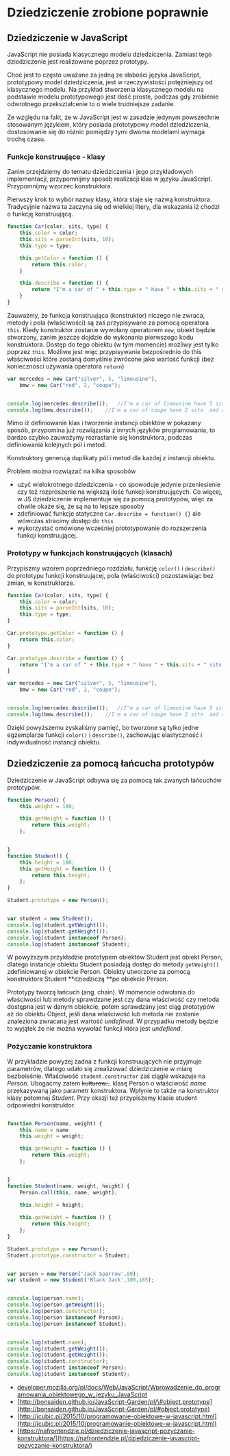 # Dziedziczenie zrobione poprawnie

## Dziedziczenie w JavaScript

JavaScript nie posiada klasycznego modelu dziedziczenia. Zamiast tego dziedziczenie jest realizowane poprzez prototypy.

Choć jest to często uważane za jedną ze słabości języka JavaScript, prototypowy model dziedziczenia, jest w rzeczywistości potężniejszy od klasycznego modelu. Na przykład stworzenia klasycznego modelu na podstawie modelu prototypowego jest dość proste, podczas gdy zrobienie odwrotnego przekształcenie to o wiele trudniejsze zadanie.

Ze względu na fakt, że w JavaScript jest w zasadzie jedynym powszechnie stosowanym językiem, który posiada prototypowy model dziedziczenia, dostosowanie się do różnic pomiędzy tymi dwoma modelami wymaga trochę czasu.

### Funkcje konstruujące - klasy

Zanim przejdziemy do tematu dziedziczenia i jego przykładowych implementacji, przypomnijmy sposób realizacji klas w języku JavaScript.  Przypomnijmy wzorzec konstruktora.

Pierwszy krok to wybór nazwy klasy, która staje się nazwą  konstruktora. Tradycyjnie nazwa ta zaczyna się od wielkiej litery, dla wskazania iż chodzi o funkcję  konstruującą.

```js
function Car(color, sits, type) {
    this.color = color;
    this.sits = parseInt(sits, 10);
    this.type = type;

    this.getColor = function () {
        return this.color;
    }

    this.describe = function () {
        return "I'm a car of " + this.type + " have " + this.sits + " sits  and " + this.getColor() + " color";
    }
}
```

Zauważmy, że funkcja konstruująca \(konstruktor\) niczego nie zwraca, metody i pola \(właściwości\) są zaś przypisywane za pomocą operatora `this`. Kiedy konstruktor zostanie wywołany operatorem `new`, obiekt będzie stworzony, zanim jeszcze dojdzie do wykonania pierwszego kodu konstruktora. Dostęp do tego obiektu \(w tym momencie\) możliwy jest tylko poprzez `this`. Możliwe jest więc przypisywanie bezpośrednio do this  właściwości które zostaną domyślnie zwrócone jako wartość funkcji \(bez konieczności używania operatora `return`\)

```js
var mercedes = new Car("silver", 5, "limousine"),
    bmw = new Car("red", 2, "coupe");


console.log(mercedes.describe());   //I'm a car of limousine have 5 sits  and silver color
console.log(bmw.describe());    //I'm a car of coupe have 2 sits  and red color
```

Mimo iż definiowanie klas i tworzenie instancji obiektów w pokazany sposób, przypomina już rozwiązania z innych języków programowania, to bardzo szybko zauważymy rozrastanie się konstruktora, podczas definiowania kolejnych pól i metod.

Konstruktory generują duplikaty pól i metod dla każdej z instancji obiektu.

Problem można rozwiązać na kilka sposobów

* użyć wielokrotnego dziedziczenia - co spowoduje jedynie przeniesienie czy też rozproszenie na większą ilość funkcji konstruujących.  Co więcej, w JS  dziedziczenie implementuje się za pomocą prototypów, więc za chwile okaże się, że są na to lepsze sposoby
* zdefiniować funkcje statyczne `Car.describe = function() {}` ale wówczas stracimy dostęp do `this`
* wykorzystać omówione wcześniej prototypowanie  do rozszerzenia funkcji konstruującej.

### Prototypy w funkcjach konstruujących \(klasach\)

Przypiszmy wzorem poprzedniego rozdziału, funkcję `color()` i `describe()` do prototypu funkcji konstruującej, pola \(właściwości\) pozostawiając bez zmian, w konstruktorze.

```js
function Car(color, sits, type) {
    this.color = color;
    this.sits = parseInt(sits, 10);
    this.type = type;
}

Car.prototype.getColor = function () {
    return this.color;
}

Car.prototype.describe = function () {
    return "I'm a car of " + this.type + " have " + this.sits + " sits  and " + this.getColor() + " color";
}

var mercedes = new Car("silver", 5, "limousine"),
    bmw = new Car("red", 2, "coupe");


console.log(mercedes.describe());   //I'm a car of limousine have 5 sits  and silver color
console.log(bmw.describe());    //I'm a car of coupe have 2 sits  and red color
```

Dzięki powyższemu  zyskaliśmy pamięć, bo tworzone są tylko jedne egzemplarze funkcji `color()` i `describe()`, zachowując elastyczność  i indywidualność instancji obiektu.

## Dziedziczenie za pomocą łańcucha prototypów

Dziedziczenie w JavaScript odbywa się za pomocą tak zwanych łańcuchów prototypów.

```js
function Person() {
    this.weight = 100;

    this.getWeight = function () {
        return this.weight;
    };


}
function Student() {
    this.height = 180;
    this.getHeight = function () {
        return this.height;
    };
}

Student.prototype = new Person();


var student = new Student();
console.log(student.getWeight());
console.log(student.getHeight());
console.log(student instanceof Person);
console.log(student instanceof Student);
```

W powyższym przykładzie prototypem obiektów Student jest obiekt Person, dlatego instancje obiektu Student posiadają dostęp do metody `getWeight()` zdefiniowanej w obiekcie Person. Obiekty utworzone za pomocą konstruktora Student **dziedziczą **po obiekcie Person.

Prototypy tworzą łańcuch \(ang. chain\). W momencie odwołania do właściwości lub metody sprawdzane jest czy dana właściwość czy metoda dostępna jest w danym obiekcie, potem sprawdzany jest ciąg prototypów aż do obiektu Object, jeśli dana właściwość lub metoda nie zostanie znaleziona zwracana jest wartość _undefined_. W przypadku metody będzie to wyjątek że nie można wywołać funkcji która jest _undefiend_.

### Pożyczanie konstruktora

W przykładzie powyżej żadna z funkcji konstruujących nie przyjmuje parametrów, dlatego udało się  zrealizować dziedziczenie w miarę bezboleśnie. Właściwość  `student.constructor` zaś ciągle wskazuje na _Person_.  Ubogaćmy zatem ~~kulturow..~~.  klasę Person o właściwość _name_ przekazywaną jako parametr konstruktora.  Wpłynie to także na konstruktor klasy potomnej _Student_.  Przy okazji też  przypiszemy klasie student odpowiedni konstruktor.



```js

function Person(name, weight) {
    this.name = name
    this.weight = weight;

    this.getWeight = function () {
        return this.weight;
    };


}
function Student(name, weight, height) {
    Person.call(this, name, weight);

    this.height = height;
    
    this.getHeight = function () {
        return this.height;
    };
}

Student.prototype = new Person();
Student.prototype.constructor = Student;


var person = new Person('Jack Sparrow',80);
var student = new Student('Black Jack',100,185);


console.log(person.name);
console.log(person.getWeight());
console.log(person.constructor);
console.log(person instanceof Person);
console.log(person instanceof Student);


console.log(student.name);
console.log(student.getWeight());
console.log(student.getHeight());
console.log(student.constructor);
console.log(student instanceof Person);
console.log(student instanceof Student);

```









* [developer.mozilla.org/pl/docs/Web/JavaScript/Wprowadzenie\_do\_programowania\_obiektowego\_w\_jezyku\_JavaScript](https://developer.mozilla.org/pl/docs/Web/JavaScript/Wprowadzenie_do_programowania_obiektowego_w_jezyku_JavaScript)
* [http://bonsaiden.github.io/JavaScript-Garden/pl/\#object.prototype](http://bonsaiden.github.io/JavaScript-Garden/pl/#object.prototype)
* [http://jcubic.pl/2015/10/programowanie-obiektowe-w-javascript.html](http://jcubic.pl/2015/10/programowanie-obiektowe-w-javascript.html)
* [https://nafrontendzie.pl/dziedziczenie-javascript-pozyczanie-konstruktora/](https://nafrontendzie.pl/dziedziczenie-javascript-pozyczanie-konstruktora/)



